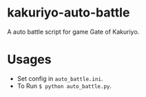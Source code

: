 # kakuriyo-auto-battle
A auto battle script for game Gate of Kakuriyo.

# Usages
* Set config in ```auto_battle.ini```.
* To Run ```$ python auto_battle.py```.
